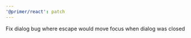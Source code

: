```yaml
---
'@primer/react': patch
---
```


Fix dialog bug where escape would move focus when dialog was closed

<!-- Changed components: _none_ -->
